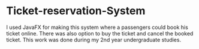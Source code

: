 # Ticket-reservation-System
I used JavaFX for making this system where a passengers could book his ticket online. There was also option to buy the ticket and cancel the booked ticket. This work was done during my 2nd year undergraduate studies.
